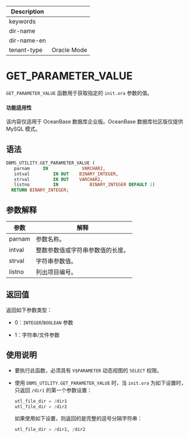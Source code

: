| Description   |                 |
|---------------|-----------------|
| keywords      |                 |
| dir-name      |                 |
| dir-name-en   |                 |
| tenant-type   | Oracle Mode     |

# GET_PARAMETER_VALUE

`GET_PARAMETER_VALUE` 函数用于获取指定的 `init.ora` 参数的值。

  <main id="notice" >
    <h4>功能适用性</h4>
    <p>该内容仅适用于 OceanBase 数据库企业版。OceanBase 数据库社区版仅提供 MySQL 模式。</p>
  </main>

## 语法

```sql
DBMS_UTILITY.GET_PARAMETER_VALUE (
   parnam     IN             VARCHAR2,
   intval         IN OUT    BINARY_INTEGER,
   strval         IN OUT    VARCHAR2,
   listno         IN            BINARY_INTEGER DEFAULT 1)
  RETURN BINARY_INTEGER;
```



## 参数解释



|   参数   |        解释        |
|--------|------------------|
| parnam | 参数名称。            |
| intval | 整数参数值或字符串参数值的长度。 |
| strval | 字符串参数值。          |
| listno | 列出项目编号。          |



## 返回值

返回如下参数类型：

* 0：`INTEGER`/`BOOLEAN` 参数


* 1：字符串/文件参数

  




## 使用说明

* 要执行此函数，必须具有 `V$PARAMETER` 动态视图的 `SELECT` 权限。

  

* 使用 `DBMS_UTILITY.GET_PARAMETER_VALUE` 时，当 `init.ora` 为如下设置时，只返回 `/dir1` 的第一个参数设置：

  ```sql
  utl_file_dir = /dir1
  utl_file_dir = /dir2
  ```

  

  如果使用如下设置，则返回的是完整的逗号分隔字符串：

  ```sql
  utl_file_dir = /dir1, /dir2
  ```

  



